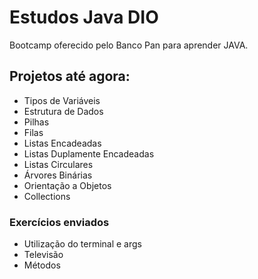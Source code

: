 # Estudos Java DIO
Bootcamp oferecido pelo Banco Pan para aprender JAVA.

## Projetos até agora:
- Tipos de Variáveis
- Estrutura de Dados
- Pilhas
- Filas
- Listas Encadeadas
- Listas Duplamente Encadeadas
- Listas Circulares
- Árvores Binárias
- Orientação a Objetos
- Collections

### Exercícios enviados
- Utilização do terminal e args
- Televisão
- Métodos
